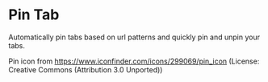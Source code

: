 # Pin Tab

Automatically pin tabs based on url patterns and quickly pin and unpin your tabs.

Pin icon from https://www.iconfinder.com/icons/299069/pin_icon (License: Creative Commons (Attribution 3.0 Unported))
